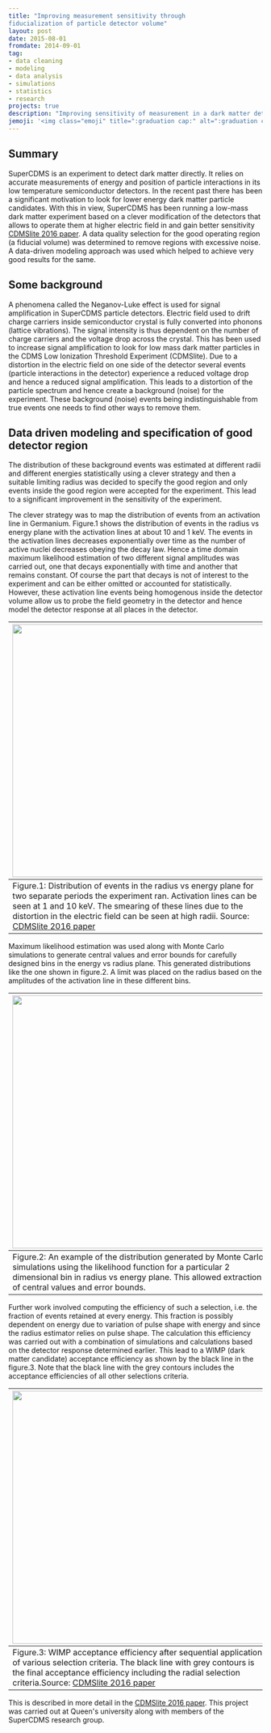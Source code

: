 ```yaml
---
title: "Improving measurement sensitivity through
fiducialization of particle detector volume"
layout: post
date: 2015-08-01
fromdate: 2014-09-01
tag:
- data cleaning
- modeling
- data analysis
- simulations
- statistics
- research
projects: true
description: "Improving sensitivity of measurement in a dark matter detector by data driven specification of good detector region"
jemoji: '<img class="emoji" title=":graduation cap:" alt=":graduation cap:" src="https://assets.github.com/images/icons/emoji/unicode/1f52d.png" height="20" width="20" align="absmiddle">'
---
```


## Summary

SuperCDMS is an experiment to detect dark matter directly. It relies on accurate measurements of energy and position of particle interactions in its low temperature semiconductor detectors. In the recent past there has been a significant motivation to look for lower energy dark matter particle candidates. With this in view, SuperCDMS has been running a low-mass dark matter experiment based on a clever modification of the detectors that allows to operate them at higher electric field in and gain better sensitivity  [CDMSlite 2016 paper](http://cdms.berkeley.edu/papers/PhysRevLett.116.071301.pdf). A data quality selection for the good operating region (a fiducial volume) was
determined to remove regions with excessive noise. A data-driven modeling approach was used which helped to achieve very good results for the same.  

## Some background

A phenomena called the Neganov-Luke effect is used for signal amplification in SuperCDMS particle detectors. Electric field used to drift charge carriers inside semiconductor crystal is fully converted into phonons (lattice vibrations). The signal intensity is thus dependent on the number of charge carriers and the voltage drop across the crystal. This has been used to increase signal amplification to look for low mass dark matter particles in the CDMS Low Ionization Threshold Experiment (CDMSlite). Due to a distortion in the electric field on one side of the detector several events (particle interactions in the detector) experience a reduced voltage drop and hence a reduced signal amplification. This leads to a distortion of the particle spectrum and hence create a background (noise) for the experiment. These background (noise) events being indistinguishable from true events one needs to find other ways to remove them.

## Data driven modeling and specification of good detector region

The distribution of these background events was estimated at different radii and different energies statistically using a clever strategy and then a suitable limiting radius was decided to specify the good region and only events inside the good region were accepted for the experiment. This lead to a significant improvement in the sensitivity of the experiment.

The clever strategy was to map the distribution of events from an activation line in Germanium. Figure.1 shows the distribution of events in the radius vs energy plane with the activation lines at about 10 and 1 keV. The events in the activation lines decreases exponentially over time as the number of active nuclei decreases obeying the decay law. Hence a time domain maximum likelihood estimation of two different signal amplitudes was carried out, one that decays exponentially with time and another that remains constant. Of course the part that decays is not of interest to the experiment and can be either omitted or accounted for statistically. However, these activation line events being homogenous inside the detector volume allow us to probe the field geometry in the detector and hence model the detector response at all places in the detector.

|  <img src="{{ site.relrefurl }}/Site_Materials/figures/cdmslite_R_vs_E.png" width="500" align="center"> |
|-----------------------------|
|Figure.1: Distribution of events in the radius vs energy plane for two separate periods the experiment ran. Activation lines can be seen at 1 and 10 keV. The smearing of these lines due to the distortion in the electric field can be seen at high radii. Source: [CDMSlite 2016 paper](http://cdms.berkeley.edu/papers/PhysRevLett.116.071301.pdf)|

 Maximum likelihood estimation was used along with Monte Carlo simulations to generate central values and error bounds for carefully designed bins in the energy vs radius plane. This generated distributions like the one shown in figure.2. A limit was placed on the radius based on the amplitudes of the activation line in these different bins.

 |  <img src="{{ site.relrefurl }}/Site_Materials/figures/cdmslite_MC_ML_dist.png" width="500" align="center"> |
 |-----------------------------|
 |Figure.2: An example of the distribution generated by Monte Carlo simulations using the likelihood function for a particular 2 dimensional bin in radius vs energy plane. This allowed extraction of central values and error bounds.|

 Further work involved computing the efficiency of such a selection, i.e. the fraction of events retained at every energy. This fraction is possibly dependent on energy due to variation of pulse shape with energy and since the radius estimator relies on pulse shape. The calculation this efficiency was carried out with a combination of simulations and calculations based on the detector response determined earlier. This lead to a WIMP (dark matter candidate) acceptance efficiency as shown by the black line in the figure.3. Note that the black line with the grey contours includes the acceptance efficiencies of all other selections criteria.

 |  <img src="{{ site.relrefurl }}/Site_Materials/figures/WIMPacceptance_criteria.png" width="500" align="center"> |
 |-----------------------------|
 |Figure.3: WIMP acceptance efficiency after sequential application of various selection criteria. The black line with grey contours is the final acceptance efficiency including the radial selection criteria.Source: [CDMSlite 2016 paper](http://cdms.berkeley.edu/papers/PhysRevLett.116.071301.pdf)|


  This is described in more detail in the [CDMSlite 2016 paper](http://cdms.berkeley.edu/papers/PhysRevLett.116.071301.pdf). This project was carried out at Queen's university along with members of the SuperCDMS research group.
